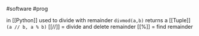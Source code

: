 #software #prog 

in [[Python]] used to divide with remainder
`divmod(a,b)`
returns a [[Tuple]]
`(a // b, a % b)`
[[//]] = divide and delete remainder
[[%]] = find remainder
